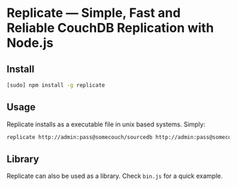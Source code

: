 # Replicate — Simple, Fast and Reliable CouchDB Replication with Node.js

## Install

``` sh
[sudo] npm install -g replicate
```

## Usage

Replicate installs as a executable file in unix based systems. Simply:

``` sh
replicate http://admin:pass@somecouch/sourcedb http://admin:pass@somecouch/destinationdb
```

## Library

Replicate can also be used as a library. Check `bin.js` for a quick example.